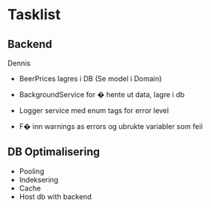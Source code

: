 # Tasklist

## Backend

Dennis
- BeerPrices lagres i DB (Se model i Domain)
- BackgroundService for � hente ut data, lagre i db
- Logger service med enum tags for error level

- F� inn warnings as errors og ubrukte variabler som feil

## DB Optimalisering
- Pooling
- Indeksering
- Cache
- Host db with backend
